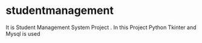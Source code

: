 # studentmanagement
It is Student Management System Project . In this Project Python Tkinter  and Mysql is used
